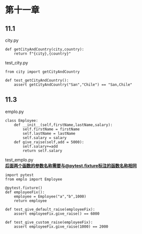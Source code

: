 #  第十一章
##  11.1
city.py
```
def getCityAndCountry(city,country):
    return f"{city},{country}"
```
test_city.py
```
from city import getCityAndCountry

def test_getCityAndCountry():
    assert getCityAndCountry("San","Chile") == "San,Chile"
```
##    11.3
emplo.py
```
class Employee:
    def __init__(self,firstName,lastName,salary):
        self.firstName = firstName
        self.lastName = lastName
        self.salary = salary
    def give_raise(self,add = 5000):
        self.salary+=add
        return self.salary
```
test_emplo.py    
**后面两个函数的参数名称需要与@pytest.fixture标注的函数名称相同**
```
import pytest
from emplo import Employee

@pytest.fixture()
def employeeFix():
    employee = Employee("a","b",1000)
    return employee

def test_give_default_raise(employeeFix):
    assert employeeFix.give_raise() == 6000

def test_give_custom_raise(employeeFix):
    assert employeeFix.give_raise(1000) == 2000
```
